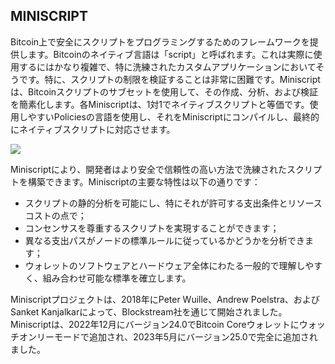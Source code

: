 ## MINISCRIPT

Bitcoin上で安全にスクリプトをプログラミングするためのフレームワークを提供します。Bitcoinのネイティブ言語は「script」と呼ばれます。これは実際に使用するにはかなり複雑で、特に洗練されたカスタムアプリケーションにおいてそうです。特に、スクリプトの制限を検証することは非常に困難です。Miniscriptは、Bitcoinスクリプトのサブセットを使用して、その作成、分析、および検証を簡素化します。各Miniscriptは、1対1でネイティブスクリプトと等価です。使用しやすいPoliciesの言語を使用し、それをMiniscriptにコンパイルし、最終的にネイティブスクリプトに対応させます。

![](../assets/30.png)

Miniscriptにより、開発者はより安全で信頼性の高い方法で洗練されたスクリプトを構築できます。Miniscriptの主要な特性は以下の通りです：
* スクリプトの静的分析を可能にし、特にそれが許可する支出条件とリソースコストの点で；
* コンセンサスを尊重するスクリプトを実現することができます；
* 異なる支出パスがノードの標準ルールに従っているかどうかを分析できます；
* ウォレットのソフトウェアとハードウェア全体にわたる一般的で理解しやすく、組み合わせ可能な標準を確立します。

Miniscriptプロジェクトは、2018年にPeter Wuille、Andrew Poelstra、およびSanket Kanjalkarによって、Blockstream社を通じて開始されました。Miniscriptは、2022年12月にバージョン24.0でBitcoin Coreウォレットにウォッチオンリーモードで追加され、2023年5月にバージョン25.0で完全に追加されました。
